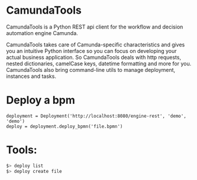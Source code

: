 
# CamundaTools

CamundaTools is a Python REST api client for the workflow and decision automation engine Camunda.

CamundaTools takes care of Camunda-specific characteristics and gives you an intuitive Python 
interface so you can focus on developing your actual business application. 
So CamundaTools deals with http requests, nested dictionaries, camelCase keys, 
datetime formatting and more for you.
CamundaTools also bring command-line utils to manage deployment, instances and tasks.

# Deploy a bpm
    deployment = Deployment('http://localhost:8080/engine-rest', 'demo', 'demo')
    deploy = deployment.deploy_bpmn('file.bpmn')

# Tools:
```bash
$> deploy list
$> deploy create file
```